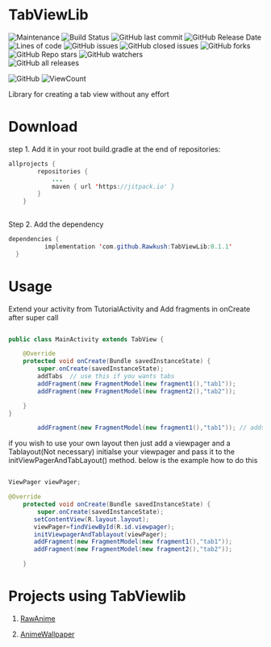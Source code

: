 # TabViewLib

  ![Maintenance](https://img.shields.io/badge/Maintained%3F-No-red.svg)  ![Build Status](https://travis-ci.org/joemccann/dillinger.svg?branch=master)
 ![GitHub last commit](https://img.shields.io/github/last-commit/rawkush/TabViewLib?style=plastic)
 ![GitHub Release Date](https://img.shields.io/github/release-date/rawkush/TabViewLib?style=plastic) ![Lines of code](https://img.shields.io/tokei/lines/github/rawkush/TabViewLib?style=plastic)
   ![GitHub issues](https://img.shields.io/github/issues/rawkush/TabViewLib?style=plastic) ![GitHub closed issues](https://img.shields.io/github/issues-closed/rawkush/TabViewLib?style=plastic)    ![GitHub forks](https://img.shields.io/github/forks/rawkush/TabViewLib?style=social)
   ![GitHub Repo stars](https://img.shields.io/github/stars/rawkush/TabViewLib?style=social)
   ![GitHub watchers](https://img.shields.io/github/watchers/rawkush/TabViewLib?style=social) <br /> ![GitHub all releases](https://img.shields.io/github/downloads/rawkush/TabViewLib/total?style=plastic) <br />

   ![GitHub](https://img.shields.io/github/license/rawkush/TabViewLib?style=plastic)
![ViewCount](https://views.whatilearened.today/views/github/rawkush/tabviewlib.svg)   

Library for creating a tab view without any effort

# Download

step 1. Add it in your root build.gradle at the end of repositories:
```java
allprojects {
		repositories {
			...
			maven { url 'https://jitpack.io' }
		}
	}
  
  ``` 
  Step 2. Add the dependency
  ```java
  dependencies {
	        implementation 'com.github.Rawkush:TabViewLib:0.1.1'
	}
 ```


# Usage

Extend your activity from TutorialActivity and Add fragments in onCreate after super call

```java

public class MainActivity extends TabView {

    @Override
    protected void onCreate(Bundle savedInstanceState) {
        super.onCreate(savedInstanceState);
        addTabs  // use this if you wants tabs 
        addFragment(new FragmentModel(new fragment1(),"tab1"));
        addFragment(new FragmentModel(new fragment2(),"tab2"));

	}
}
```
```java
        addFragment(new FragmentModel(new fragment1(),"tab1")); // adds fragment and create View
```

if you wish to use your own layout then just add a viewpager and a Tablayout(Not necessary)
initialse your viewpager and pass it to the initViewPagerAndTabLayout() method.
below is the example how to do this
```java

ViewPager viewPager;

@Override
    protected void onCreate(Bundle savedInstanceState) {
        super.onCreate(savedInstanceState);
       setContentView(R.layout.layout);
       viewPager=findViewById(R.id.viewpager);
       initViewpagerAndTablayout(viewPager);
       addFragment(new FragmentModel(new fragment1(),"tab1"));
       addFragment(new FragmentModel(new fragment2(),"tab2"));

    }

```

# Projects using TabViewlib

<ol>
	
<li>
	<a href="https://github.com/Rawkush/RawAnime">RawAnime</a>
</li>

<li>

<a href="https://github.com/Rawkush/AnimeWallpapers">AnimeWallpaper</a>
</li>

</ol>
